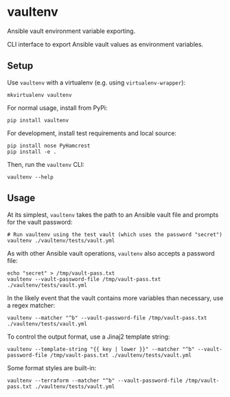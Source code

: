 # vaultenv

Ansible vault environment variable exporting.

CLI interface to export Ansible vault values as environment variables.


## Setup

Use `vaultenv` with a virtualenv (e.g. using `virtualenv-wrapper`):

    mkvirtualenv vaultenv

For normal usage, install from PyPi:

    pip install vaultenv

For development, install test requirements and local source:

    pip install nose PyHamcrest
    pip install -e .

Then, run the `vaultenv` CLI:

    vaultenv --help


## Usage


At its simplest, `vaultenv` takes the path to an Ansible vault file and prompts for the vault password:

    # Run vaultenv using the test vault (which uses the password "secret")
    vaultenv ./vaultenv/tests/vault.yml

As with other Ansible vault operations, `vaultenv` also accepts a password file:

    echo "secret" > /tmp/vault-pass.txt
    vaultenv --vault-password-file /tmp/vault-pass.txt ./vaultenv/tests/vault.yml

In the likely event that the vault contains more variables than necessary, use a regex matcher:

    vaultenv --matcher "^b" --vault-password-file /tmp/vault-pass.txt ./vaultenv/tests/vault.yml

To control the output format, use a Jinaj2 template string:

    vaultenv --template-string "{{ key | lower }}" --matcher "^b" --vault-password-file /tmp/vault-pass.txt ./vaultenv/tests/vault.yml

Some format styles are built-in:

    vaultenv --terraform --matcher "^b" --vault-password-file /tmp/vault-pass.txt ./vaultenv/tests/vault.yml
